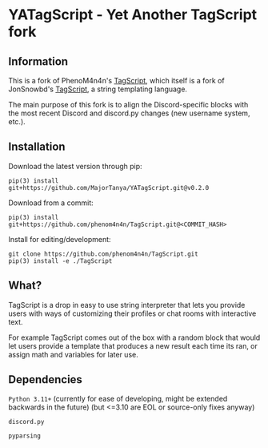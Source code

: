 # YATagScript - Yet Another TagScript fork

## Information

This is a fork of PhenoM4n4n's [TagScript](https://github.com/phenom4n4n/TagScript), which itself is a fork of
JonSnowbd's [TagScript](https://github.com/JonSnowbd/TagScript), a string templating language.

The main purpose of this fork is to align the Discord-specific blocks with the most recent Discord and discord.py
changes (new username system, etc.).

## Installation

Download the latest version through pip:

```
pip(3) install git+https://github.com/MajorTanya/YATagScript.git@v0.2.0
```

Download from a commit:

```
pip(3) install git+https://github.com/phenom4n4n/TagScript.git@<COMMIT_HASH>
```

Install for editing/development:

```
git clone https://github.com/phenom4n4n/TagScript.git
pip(3) install -e ./TagScript
```

## What?

TagScript is a drop in easy to use string interpreter that lets you provide users with ways of
customizing their profiles or chat rooms with interactive text.

For example TagScript comes out of the box with a random block that would let users provide
a template that produces a new result each time its ran, or assign math and variables for later
use.

## Dependencies

`Python 3.11+` (currently for ease of developing, might be extended backwards in the future) (but <=3.10 are EOL or
source-only fixes anyway)

`discord.py`

`pyparsing`
